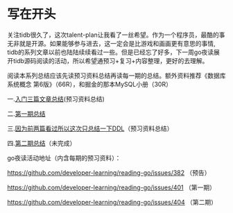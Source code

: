 # 写在开头
关注tidb很久了，这次talent-plan让我看了一丝希望。作为一个程序员，最酷的事无非就是开源。如果能够参与进去，这一定会是比游戏和画画更有意思的事情,
tidb的系列文章以前也陆陆续续看过一些。但是已经忘了好多，下一周go夜读展开tidb源码阅读的活动，所以希望通预习+复习+内容整理，更好的去理解。

阅读本系列总结应该先读预习资料总结再读每一期的总结。额外资料推荐《数据库系统概念 第6版》（66R），和掘金的那本MySQL小册（30R）

一.[入门三篇文章总结](https://github.com/wty4427300/learn-tidb/blob/master/1.md)(预习资料总结)

二.[第一期总结](https://github.com/wty4427300/learn-tidb/blob/master/2.md)

三.[因为前两篇看过所以这次只总结一下DDL](https://github.com/wty4427300/learn-tidb/blob/master/3.md)（预习资料总结）

四.[第二期总结](https://github.com/wty4427300/learn-tidb/blob/master/5.md)（未完成）


go夜读活动地址（内含每期的预习资料）：

https://github.com/developer-learning/reading-go/issues/382 （预告）

https://github.com/developer-learning/reading-go/issues/401 （第一期）

https://github.com/developer-learning/reading-go/issues/404 （第二期）


